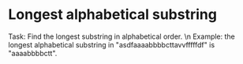 # Longest alphabetical substring

Task: Find the longest substring in alphabetical order. \n
Example: the longest alphabetical substring in "asdfaaaabbbbcttavvfffffdf" is "aaaabbbbctt".